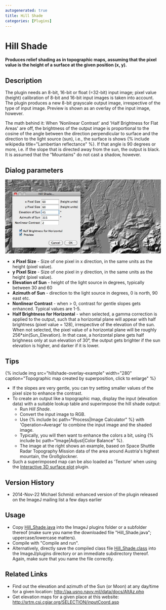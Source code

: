 ```yaml
---
autogenerated: true
title: Hill Shade
categories: [Plugins]
---
```


# Hill Shade

**Produces relief shading as in topographic maps, assuming that the pixel value is the height of a surface at the given position (x, y).**

## Description

The plugin needs an 8-bit, 16-bit or float (=32-bit) input image; pixel value (height) calibration of 8-bit and 16-bit input images is taken into account. The plugin produces a new 8-bit grayscale output image, irrespective of the type of input image. Preview is shown as an overlay of the input image, however.

The math behind it: When 'Nonlinear Contrast' and 'Half Brightness for Flat Areas' are off, the brightness of the output image is proportional to the cosine of the angle between the direction perpendicular to surface and the direction to the light source (sun), i.e., the surface is shows {% include wikipedia title="Lambertian reflectance" %}. If that angle is 90 degrees or more, i.e. if the slope that is directed away from the sun, the output is black. It is assumed that the "Mountains" do not cast a shadow, however.

## Dialog parameters

![Dialog screen shot](/media/plugins/hillshade-screenshot.jpg)

-   **x Pixel Size** - Size of one pixel in x direction, in the same units as the height (pixel value).
-   **y Pixel Size** - Size of one pixel in y direction, in the same units as the height (pixel value).
-   **Elevation of Sun** - height of the light source in degrees, typically between 30 and 60
-   **Azimuth of Sun** - direction to the light source in degrees, 0 is north, 90 east etc.
-   **Nonlinear Contrast** - when &gt; 0, contrast for gentle slopes gets enhanced. Typical values are 1-5.
-   **Half Brightness for Horizontal** - when selected, a gamma correction is applied to the output, such that a horizontal plane will appear with half brightness (pixel value = 128), irrespective of the elevation of the sun. When not selected, the pixel value of a horizontal plane will be roughly 256\*sin(Sun\_Elevation). In that case, a horizontal plane gets half brighness only at sun elevation of 30°, the output gets brighter if the sun elevation is higher, and darker if it is lower.

## Tips

{% include img src="hillshade-overlay-example" width="280" caption="Topographic map created by superposition, click to enlarge" %}

-   If the slopes are very gentle, you can try setting smaller values of the pixel size to enhance the contrast.
-   To create an output like a topographic map, display the input (elevation data) with a suitable lookup table and superimpose the hill shade output:
    -   Run *Hill Shade*.
    -   Convert the input image to RGB.
    -   Use {% include bc path="Process|Image Calculator" %} with 'Operation=Average' to combine the input image and the shaded image.
    -   Typically, you will then want to enhance the colors a bit, using {% include bc path="Image|Adjust|Color Balance" %}.
    -   The image at the right shows an example, based on Space Shuttle Radar Topography Mission data of the area around Austria's highest mountain, the Großglockner.
-   Such a superimposed map can be also loaded as 'Texture' when using the [Interactive 3D surface plot](/ij/plugins/surface-plot-3d.html) plugin.

## Version History

-   2014-Nov-22 Michael Schmid: enhanced version of the plugin released on the ImageJ mailing list a few days earlier

## Usage

-   Copy [Hill\_Shade.java](https://imagejdocu.tudor.lu/_media/plugin/filter/hill_shade/hill_shade.java) into the ImageJ plugins folder or a subfolder thereof (make sure you name the downloaded file "Hill\_Shade.java"; uppercase/lowercase matters).
-   Compile with "Compile and run".
-   Alternatively, directly save the compiled class file [Hill\_Shade.class](/media/plugins/hill-shade.class) into the ImageJ/plugins directory or an immediate subdirectory thereof. Again, make sure that you name the file correctly.

## Related Links

-   Find out the elevation and azimuth of the Sun (or Moon) at any day/time for a given location: http://aa.usno.navy.mil/data/docs/AltAz.php
-   Get elevation maps for a given place at this website: http://srtm.csi.cgiar.org/SELECTION/inputCoord.asp


